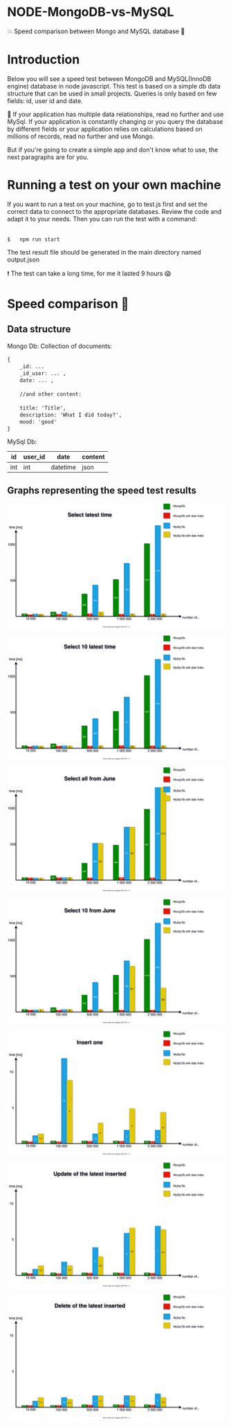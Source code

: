 # NODE-MongoDB-vs-MySQL
:boom: Speed comparison between Mongo and MySQL database :dash:

# Introduction
Below you will see a speed test between MongoDB and MySQL(InnoDB engine) database in node javascript.
This test is based on a simple db data structure that can be used in small projects.
Queries is only based on few fields: id, user id and date.

:mega:
If your application has multiple data relationships, read no further and use MySql.
If your application is constantly changing or you query the database by different fields or your application relies on calculations based on millions of records, read no further and use Mongo.

But if you're going to create a simple app and don't know what to use, the next paragraphs are for you.

# Running a test on your own machine
If you want to run a test on your machine, go to test.js first and set the correct data to connect to the appropriate databases.
Review the code and adapt it to your needs.
Then you can run the test with a command:

```

$   npm run start

```

The test result file should be generated in the main directory named output.json

:exclamation: The test can take a long time, for me it lasted 9 hours :scream:

# Speed comparison :checkered_flag:

## Data structure

Mongo Db:
    Collection of documents:

    

    {
        _id: ...
        _id_user: ... ,
        date: ... ,

        //and other content:

        title: 'Title',
        description: 'What I did today?',
        mood: 'good'
    }

    

MySql Db:

id | user_id | date | content
------------ | ------------- | ------------- | -------------
int | int | datetime | json



## Graphs representing the speed test results

 ![Selevt latest](charts/select_latest.svg)

 ![Selevt 10 latest](charts/select_10_latest.svg)

 ![Selevt all from June](charts/select_all_from_June.svg)

 ![Selevt 10 from June](charts/select_10_from_June.svg)

 ![Insert one](charts/insert_one.svg)

 ![Update of the latest inserted](charts/update_of_the_latest_inserted.svg)

 ![Delete of the latest inserted](charts/delete_of_the_latest_inserted.svg)
